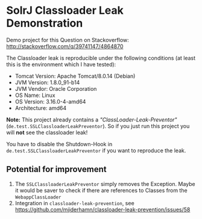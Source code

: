 # SolrJ Classloader Leak Demonstration

Demo project for this Question on Stackoverflow: http://stackoverflow.com/q/39741147/4864870

The Classloader leak is reproducible under the following conditions (at least this is the environment which I have tested): 

- Tomcat Version: Apache Tomcat/8.0.14 (Debian)
- JVM Version: 1.8.0_91-b14
- JVM Vendor: Oracle Corporation
- OS Name: Linux
- OS Version: 3.16.0-4-amd64
- Architecture: amd64

**Note:** This project already contains a _"ClassLoader-Leak-Preventor"_ (`de.test.SSLClassloaderLeakPreventor`). So if you just run this project you will **not** see the classloader leak!

You have to disable the Shutdown-Hook in `de.test.SSLClassloaderLeakPreventor` if you want to reproduce the leak.

## Potential for improvement

1. The `SSLClassloaderLeakPreventor` simply removes the Exception. Maybe it would be saver to check if there are references to Classes from the `WebappClassLoader`
2. Integration in `classloader-leak-prevention`, see https://github.com/mjiderhamn/classloader-leak-prevention/issues/58
